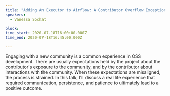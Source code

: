 ```yaml
---
title: "Adding An Executor to Airflow: A Contributor Overflow Exception"
speakers:
  - Vanessa Sochat

block: 
time_start: 2020-07-18T16:00:00.000Z
time_end: 2020-07-18T16:45:00.000Z

---
```


Engaging with a new community is a common experience in OSS development.
There are usually expectations held by the project about the contributor's exposure 
to the community, and by the contributor about interactions with the community. 
When these expectations are misaligned, the process is strained. In this talk, 
I'll discuss a real life experience that required communication, 
persistence, and patience to ultimately lead to a positive outcome.